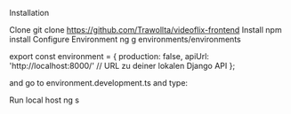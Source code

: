 Installation

Clone
git clone https://github.com/Trawollta/videoflix-frontend
Install
npm install
Configure Environment
ng g environments/environments

export const environment = {
  production: false,
  apiUrl: 'http://localhost:8000/'  // URL zu deiner lokalen Django API
};

and go to environment.development.ts and type:

Run local host
ng s
